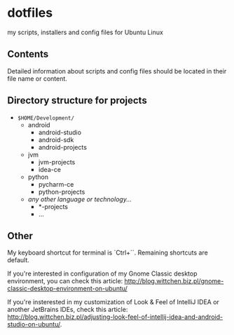 # dotfiles
my scripts, installers and config files for Ubuntu Linux

Contents
--------

Detailed information about scripts and config files should be located in their file name or content.

Directory structure for projects
--------------------------------

- `$HOME/Development/`
   - android
     - android-studio
     - android-sdk
     - android-projects
   - jvm
     - jvm-projects
     - idea-ce
   - python
     - pycharm-ce
     - python-projects
   - *any other language or technology...*
     - *-projects
     - ...

Other
-----

My keyboard shortcut for terminal is `Ctrl+``. Remaining shortcuts are default.

If you're interested in configuration of my Gnome Classic desktop environment, you can check this article: http://blog.wittchen.biz.pl/gnome-classic-desktop-environment-on-ubuntu/

If you're insterested in my customization of Look & Feel of IntelliJ IDEA or another JetBrains IDEs, check this article: http://blog.wittchen.biz.pl/adjusting-look-feel-of-intellij-idea-and-android-studio-on-ubuntu/.
